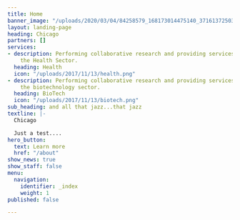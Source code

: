 ```yaml
---
title: Home
banner_image: "/uploads/2020/03/04/84258579_168173014475140_3716137250338588524_n.jpg"
layout: landing-page
heading: Chicago
partners: []
services:
- description: Performing collaborative research and providing services to support
    the Health Sector.
  heading: Health
  icon: "/uploads/2017/11/13/health.png"
- description: Performing collaborative research and providing services to support
    the biotechnology sector.
  heading: BioTech
  icon: "/uploads/2017/11/13/biotech.png"
sub_heading: and all that jazz...that jazz
textline: |-
  Chicago

  Just a test....
hero_button:
  text: Learn more
  href: "/about"
show_news: true
show_staff: false
menu:
  navigation:
    identifier: _index
    weight: 1
published: false

---
```

